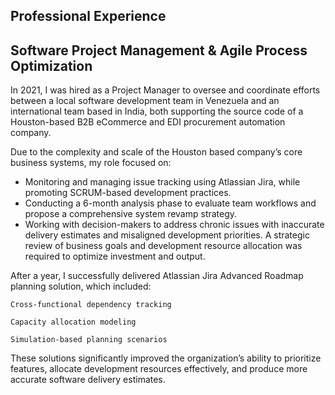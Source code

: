 ## Professional Experience
## Software Project Management & Agile Process Optimization

In 2021, I was hired as a Project Manager to oversee and coordinate efforts between a local software development team in Venezuela and an international team based in India, both supporting the source code of a Houston-based B2B eCommerce and EDI procurement automation company.

Due to the complexity and scale of the Houston based company’s core business systems, my role focused on:

- Monitoring and managing issue tracking using Atlassian Jira, while promoting SCRUM-based development practices.
- Conducting a 6-month analysis phase to evaluate team workflows and propose a comprehensive system revamp strategy.
- Working with decision-makers to address chronic issues with inaccurate delivery estimates and misaligned development priorities. A strategic review of business goals and development resource allocation was required to optimize investment and output.

After a year, I successfully delivered Atlassian Jira Advanced Roadmap planning solution, which included:

    Cross-functional dependency tracking

    Capacity allocation modeling

    Simulation-based planning scenarios

These solutions significantly improved the organization’s ability to prioritize features, allocate development resources effectively, and produce more accurate software delivery estimates.
